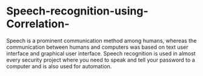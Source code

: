 # Speech-recognition-using-Correlation-
Speech is a prominent communication method among humans, whereas the communication between humans and computers was based on text user interface and graphical user interface. Speech recognition is used in almost every security project where you need to speak and tell your password to a computer and is also used for automation.
